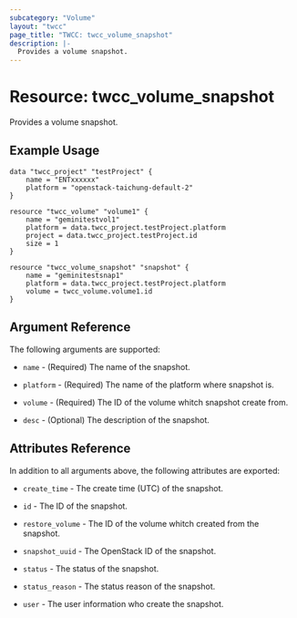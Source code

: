 ```yaml
---
subcategory: "Volume"
layout: "twcc"
page_title: "TWCC: twcc_volume_snapshot"
description: |-
  Provides a volume snapshot.
---
```


# Resource: twcc_volume_snapshot

Provides a volume snapshot.

## Example Usage

```hcl
data "twcc_project" "testProject" {
    name = "ENTxxxxxx"
    platform = "openstack-taichung-default-2"
}

resource "twcc_volume" "volume1" {
    name = "geminitestvol1"
    platform = data.twcc_project.testProject.platform
    project = data.twcc_project.testProject.id
    size = 1
}

resource "twcc_volume_snapshot" "snapshot" {
    name = "geminitestsnap1"
    platform = data.twcc_project.testProject.platform
    volume = twcc_volume.volume1.id
}
```

## Argument Reference

The following arguments are supported:

* `name` - (Required) The name of the snapshot.

* `platform` - (Required) The name of the platform where snapshot is.

* `volume` - (Required) The ID of the volume whitch snapshot create from.

* `desc` - (Optional) The description of the snapshot.

## Attributes Reference

In addition to all arguments above, the following attributes are exported:

* `create_time` - The create time (UTC) of the snapshot.

* `id` - The ID of the snapshot.

* `restore_volume` - The ID of the volume whitch created from the snapshot.

* `snapshot_uuid` - The OpenStack ID of the snapshot.

* `status` - The status of the snapshot.

* `status_reason` - The status reason of the snapshot.

* `user` - The user information who create the snapshot.
